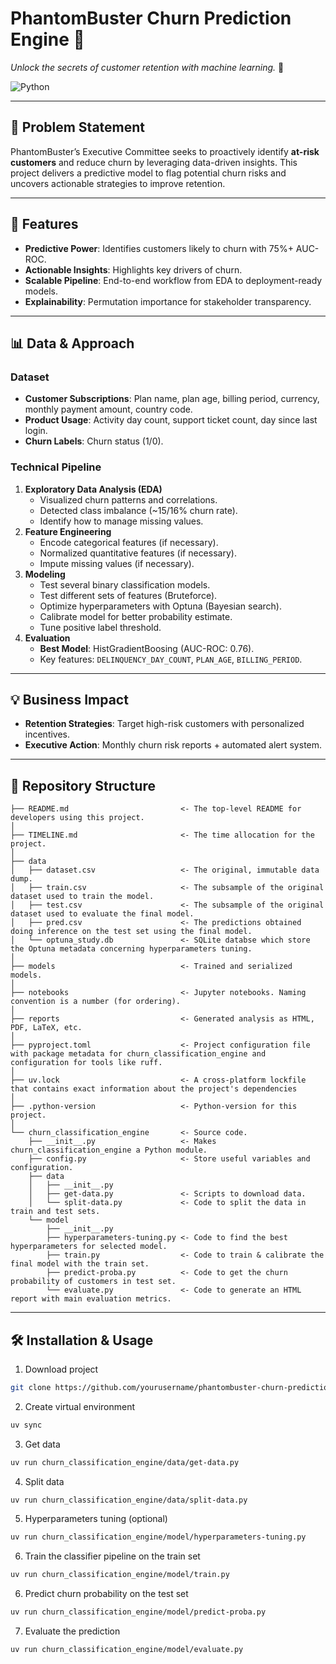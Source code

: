 # PhantomBuster Churn Prediction Engine 👻

*Unlock the secrets of customer retention with machine learning.* 🔮 

![Python](https://img.shields.io/badge/Python-3.11%2B-blue)

---

## 🎯 Problem Statement  
PhantomBuster’s Executive Committee seeks to proactively identify **at-risk customers** and reduce churn by leveraging data-driven insights. This project delivers a predictive model to flag potential churn risks and uncovers actionable strategies to improve retention.

---

## 🚀 Features  
- **Predictive Power**: Identifies customers likely to churn with 75%+ AUC-ROC.  
- **Actionable Insights**: Highlights key drivers of churn.  
- **Scalable Pipeline**: End-to-end workflow from EDA to deployment-ready models.  
- **Explainability**: Permutation importance for stakeholder transparency.  

---

## 📊 Data & Approach  
### Dataset  
- **Customer Subscriptions**: Plan name, plan age, billing period, currency, monthly payment amount, country code. 
- **Product Usage**: Activity day count, support ticket count, day since last login.  
- **Churn Labels**: Churn status (1/0).  

### Technical Pipeline  
1. **Exploratory Data Analysis (EDA)**  
   - Visualized churn patterns and correlations.  
   - Detected class imbalance (~15/16% churn rate).  
   - Identify how to manage missing values.
2. **Feature Engineering**  
   - Encode categorical features (if necessary). 
   - Normalized quantitative features (if necessary).  
   - Impute missing values (if necessary).
3. **Modeling**  
   - Test several binary classification models.  
   - Test different sets of features (Bruteforce).
   - Optimize hyperparameters with Optuna (Bayesian search).  
   - Calibrate model for better probability estimate.
   - Tune positive label threshold.
4. **Evaluation**  
   - **Best Model**: HistGradientBoosing (AUC-ROC: 0.76).  
   - Key features: `DELINQUENCY_DAY_COUNT`, `PLAN_AGE`, `BILLING_PERIOD`.  

---

## 💡 Business Impact  
- **Retention Strategies**: Target high-risk customers with personalized incentives.  
- **Executive Action**: Monthly churn risk reports + automated alert system.  

---

## 📂 Repository Structure
```
├── README.md                         <- The top-level README for developers using this project.
│
├── TIMELINE.md                       <- The time allocation for the project.
│
├── data
│   ├── dataset.csv                   <- The original, immutable data dump.
│   ├── train.csv                     <- The subsample of the original dataset used to train the model.
│   ├── test.csv                      <- The subsample of the original dataset used to evaluate the final model.
│   ├── pred.csv                      <- The predictions obtained doing inference on the test set using the final model.
│   └── optuna_study.db               <- SQLite databse which store the Optuna metadata concerning hyperparameters tuning.
│
├── models                            <- Trained and serialized models.
│
├── notebooks                         <- Jupyter notebooks. Naming convention is a number (for ordering).
│
├── reports                           <- Generated analysis as HTML, PDF, LaTeX, etc.
│  
├── pyproject.toml                    <- Project configuration file with package metadata for churn_classification_engine and configuration for tools like ruff.
│
├── uv.lock                           <- A cross-platform lockfile that contains exact information about the project's dependencies
│
├── .python-version                   <- Python-version for this project.
│
└── churn_classification_engine       <- Source code.
    ├── __init__.py                   <- Makes churn_classification_engine a Python module.
    ├── config.py                     <- Store useful variables and configuration.
    ├── data
    │   ├── __init__.py
    │   ├── get-data.py               <- Scripts to download data.
    │   └── split-data.py             <- Code to split the data in train and test sets.
    └── model                
        ├── __init__.py 
        ├── hyperparameters-tuning.py <- Code to find the best hyperparameters for selected model.  
        ├── train.py                  <- Code to train & calibrate the final model with the train set.          
        ├── predict-proba.py          <- Code to get the churn probability of customers in test set.            
        └── evaluate.py               <- Code to generate an HTML report with main evaluation metrics.

```

---

## 🛠️ Installation & Usage 
1. Download project 
```bash
git clone https://github.com/yourusername/phantombuster-churn-prediction.git
```

2. Create virtual environment
```bash
uv sync
```

3. Get data
```bash
uv run churn_classification_engine/data/get-data.py
```

4. Split data
```bash
uv run churn_classification_engine/data/split-data.py
```

5. Hyperparameters tuning (optional)
```bash
uv run churn_classification_engine/model/hyperparameters-tuning.py
```

6. Train the classifier pipeline on the train set
```bash
uv run churn_classification_engine/model/train.py
```

6. Predict churn probability on the test set
```bash
uv run churn_classification_engine/model/predict-proba.py
```

7. Evaluate the prediction
```bash
uv run churn_classification_engine/model/evaluate.py
```